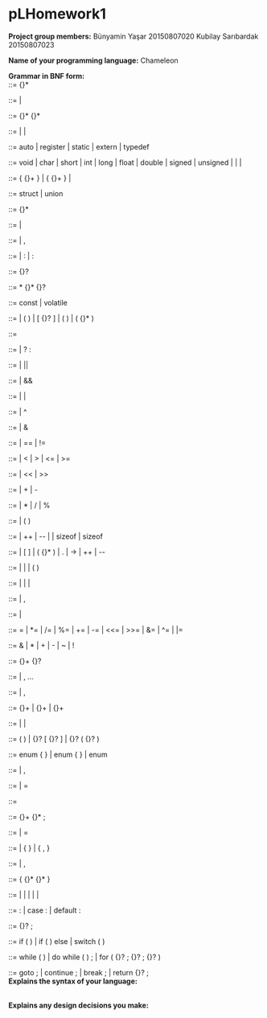 # pLHomework1
<b>Project group members:</b> Bünyamin Yaşar 20150807020 Kubilay Sarıbardak 20150807023

<b>Name of your programming language:</b> Chameleon

<b>Grammar in BNF form:</b><br>
<translation-unit> ::= {<external-declaration>}*

<external-declaration> ::= <function-definition>
                         | <declaration>

<function-definition> ::= {<declaration-specifier>}* <declarator> {<declaration>}* <compound-statement>

<declaration-specifier> ::= <storage-class-specifier>
                          | <type-specifier>
                          | <type-qualifier>

<storage-class-specifier> ::= auto
                            | register
                            | static
                            | extern
                            | typedef

<type-specifier> ::= void
                   | char
                   | short
                   | int
                   | long
                   | float
                   | double
                   | signed
                   | unsigned
                   | <struct-or-union-specifier>
                   | <enum-specifier>
                   | <typedef-name>

<struct-or-union-specifier> ::= <struct-or-union> <identifier> { {<struct-declaration>}+ }
                              | <struct-or-union> { {<struct-declaration>}+ }
                              | <struct-or-union> <identifier>

<struct-or-union> ::= struct
                    | union

<struct-declaration> ::= {<specifier-qualifier>}* <struct-declarator-list>

<specifier-qualifier> ::= <type-specifier>
                        | <type-qualifier>

<struct-declarator-list> ::= <struct-declarator>
                           | <struct-declarator-list> , <struct-declarator>

<struct-declarator> ::= <declarator>
                      | <declarator> : <constant-expression>
                      | : <constant-expression>

<declarator> ::= {<pointer>}? <direct-declarator>

<pointer> ::= * {<type-qualifier>}* {<pointer>}?

<type-qualifier> ::= const
                   | volatile

<direct-declarator> ::= <identifier>
                      | ( <declarator> )
                      | <direct-declarator> [ {<constant-expression>}? ]
                      | <direct-declarator> ( <parameter-type-list> )
                      | <direct-declarator> ( {<identifier>}* )

<constant-expression> ::= <conditional-expression>

<conditional-expression> ::= <logical-or-expression>
                           | <logical-or-expression> ? <expression> : <conditional-expression>

<logical-or-expression> ::= <logical-and-expression>
                          | <logical-or-expression> || <logical-and-expression>

<logical-and-expression> ::= <inclusive-or-expression>
                           | <logical-and-expression> && <inclusive-or-expression>

<inclusive-or-expression> ::= <exclusive-or-expression>
                            | <inclusive-or-expression> | <exclusive-or-expression>

<exclusive-or-expression> ::= <and-expression>
                            | <exclusive-or-expression> ^ <and-expression>

<and-expression> ::= <equality-expression>
                   | <and-expression> & <equality-expression>

<equality-expression> ::= <relational-expression>
                        | <equality-expression> == <relational-expression>
                        | <equality-expression> != <relational-expression>

<relational-expression> ::= <shift-expression>
                          | <relational-expression> < <shift-expression>
                          | <relational-expression> > <shift-expression>
                          | <relational-expression> <= <shift-expression>
                          | <relational-expression> >= <shift-expression>

<shift-expression> ::= <additive-expression>
                     | <shift-expression> << <additive-expression>
                     | <shift-expression> >> <additive-expression>

<additive-expression> ::= <multiplicative-expression>
                        | <additive-expression> + <multiplicative-expression>
                        | <additive-expression> - <multiplicative-expression>

<multiplicative-expression> ::= <cast-expression>
                              | <multiplicative-expression> * <cast-expression>
                              | <multiplicative-expression> / <cast-expression>
                              | <multiplicative-expression> % <cast-expression>

<cast-expression> ::= <unary-expression>
                    | ( <type-name> ) <cast-expression>

<unary-expression> ::= <postfix-expression>
                     | ++ <unary-expression>
                     | -- <unary-expression>
                     | <unary-operator> <cast-expression>
                     | sizeof <unary-expression>
                     | sizeof <type-name>

<postfix-expression> ::= <primary-expression>
                       | <postfix-expression> [ <expression> ]
                       | <postfix-expression> ( {<assignment-expression>}* )
                       | <postfix-expression> . <identifier>
                       | <postfix-expression> -> <identifier>
                       | <postfix-expression> ++
                       | <postfix-expression> --

<primary-expression> ::= <identifier>
                       | <constant>
                       | <string>
                       | ( <expression> )

<constant> ::= <integer-constant>
             | <character-constant>
             | <floating-constant>
             | <enumeration-constant>

<expression> ::= <assignment-expression>
               | <expression> , <assignment-expression>

<assignment-expression> ::= <conditional-expression>
                          | <unary-expression> <assignment-operator> <assignment-expression>

<assignment-operator> ::= =
                        | *=
                        | /=
                        | %=
                        | +=
                        | -=
                        | <<=
                        | >>=
                        | &=
                        | ^=
                        | |=

<unary-operator> ::= &
                   | *
                   | +
                   | -
                   | ~
                   | !

<type-name> ::= {<specifier-qualifier>}+ {<abstract-declarator>}?

<parameter-type-list> ::= <parameter-list>
                        | <parameter-list> , ...

<parameter-list> ::= <parameter-declaration>
                   | <parameter-list> , <parameter-declaration>

<parameter-declaration> ::= {<declaration-specifier>}+ <declarator>
                          | {<declaration-specifier>}+ <abstract-declarator>
                          | {<declaration-specifier>}+

<abstract-declarator> ::= <pointer>
                        | <pointer> <direct-abstract-declarator>
                        | <direct-abstract-declarator>

<direct-abstract-declarator> ::=  ( <abstract-declarator> )
                               | {<direct-abstract-declarator>}? [ {<constant-expression>}? ]
                               | {<direct-abstract-declarator>}? ( {<parameter-type-list>}? )

<enum-specifier> ::= enum <identifier> { <enumerator-list> }
                   | enum { <enumerator-list> }
                   | enum <identifier>

<enumerator-list> ::= <enumerator>
                    | <enumerator-list> , <enumerator>

<enumerator> ::= <identifier>
               | <identifier> = <constant-expression>

<typedef-name> ::= <identifier>

<declaration> ::=  {<declaration-specifier>}+ {<init-declarator>}* ;

<init-declarator> ::= <declarator>
                    | <declarator> = <initializer>

<initializer> ::= <assignment-expression>
                | { <initializer-list> }
                | { <initializer-list> , }

<initializer-list> ::= <initializer>
                     | <initializer-list> , <initializer>

<compound-statement> ::= { {<declaration>}* {<statement>}* }

<statement> ::= <labeled-statement>
              | <expression-statement>
              | <compound-statement>
              | <selection-statement>
              | <iteration-statement>
              | <jump-statement>

<labeled-statement> ::= <identifier> : <statement>
                      | case <constant-expression> : <statement>
                      | default : <statement>

<expression-statement> ::= {<expression>}? ;

<selection-statement> ::= if ( <expression> ) <statement>
                        | if ( <expression> ) <statement> else <statement>
                        | switch ( <expression> ) <statement>

<iteration-statement> ::= while ( <expression> ) <statement>
                        | do <statement> while ( <expression> ) ;
                        | for ( {<expression>}? ; {<expression>}? ; {<expression>}? ) <statement>

<jump-statement> ::= goto <identifier> ;
                   | continue ;
                   | break ;
                   | return {<expression>}? ;
<br><b>Explains the syntax of your language:</b>

<br><b>Explains any design decisions you make:</b>
